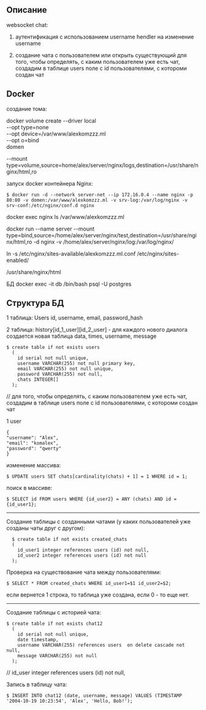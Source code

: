 
## Описание
  websocket chat:
  1. аутентификация с использованием username
  hendler на изменение username

  3. создание чата с пользователем или открыть существующий
  для того, чтобы определять, с каким пользователем уже есть чат, создадим в таблице users поле с id пользователями, с котороми создан чат

## Docker

создание тома:

docker volume create --driver local \
  --opt type=none \
  --opt device=/var/www/alexkomzzz.ml \
  --opt o=bind \
  domen

  --mount type=volume,source=home/alex/server/nginx/logs,destination=/usr/share/nginx/html,ro

запуск docker контейнера Nginx:

    $ docker run -d --network server-net --ip 172.16.0.4 --name nginx -p 80:80 -v domen:/var/www/alexkomzzz.ml -v srv-log:/var/log/nginx -v srv-conf:/etc/nginx/conf.d nginx

docker exec nginx ls /var/www/alexkomzzz.ml


docker run --name server --mount type=bind,source=/home/alex/server/nginx/test,destination=/usr/share/nginx/html,ro -d nginx
-v /home/alex/server/nginx/log:/var/log/nginx/


ln -s /etc/nginx/sites-available/alexkomzzz.ml.conf /etc/nginx/sites-enabled/


/usr/share/nginx/html


 БД
docker exec -it db /bin/bash
psql -U postgres

## Структура БД

1 таблица: Users
  id, username, email, password_hash

2 таблица: history[id_1_user][id_2_user] - для каждого нового диалога создается новая таблица
  data, times, username, message

    $ create table if not exists users
      ( 
        id serial not null unique, 
        username VARCHAR(255) not null primary key,
        email VARCHAR(255) not null unique,
        password VARCHAR(255) not null,
        chats INTEGER[]
      );
// для того, чтобы определять, с каким пользователем уже есть чат, создадим в таблице users поле с id пользователями, с котороми создан чат

1 user

    {
    "username": "Alex",
    "email": "komalex",
    "password": "qwerty"
    }

  изменение массива:

    $ UPDATE users SET chats[cardinality(chats) + 1] = 1 WHERE id = 1;

  поиск в массиве:

    $ SELECT id FROM users WHERE {id_user2} = ANY (chats) AND id = {id_user1};

_____________________________________________________
  Создание таблицы с созданными чатами (у каких пользователей уже созданы чаты друг с другом):

      $ create table if not exists created_chats
      ( 
        id_user1 integer references users (id) not null,
        id_user2 integer references users (id) not null
      ); 

  Проверка на существование чата между пользователями:

    $ SELECT * FROM created_chats WHERE id_user1=$1 id_user2=$2;
если вернется 1 строка, то таблица уже создана, если 0 - то еще нет.
___________________________________________________
  Cоздание таблицы с историей чата:

    $ create table if not exists chat12
      ( 
        id serial not null unique, 
        date timestamp,
        username VARCHAR(255) references users  on delete cascade not null,
        message VARCHAR(255) not null
      );      

//         id_user integer references users (id) not null,

  Запись в таблицу чата:

    $ INSERT INTO chat12 (date, username, message) VALUES (TIMESTAMP '2004-10-19 10:23:54', 'Alex', 'Hello, Bob!');